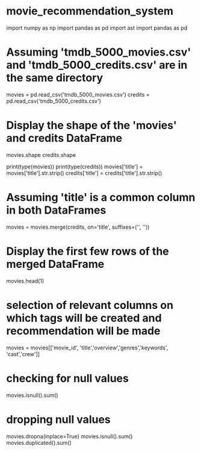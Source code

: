 # movie_recommendation_system

import numpy as np
import pandas as pd
import ast
import pandas as pd

# Assuming 'tmdb_5000_movies.csv' and 'tmdb_5000_credits.csv' are in the same directory
movies = pd.read_csv('tmdb_5000_movies.csv')
credits = pd.read_csv('tmdb_5000_credits.csv')

# Display the shape of the 'movies' and credits DataFrame
movies.shape
credits.shape

print(type(movies))
print(type(credits))
movies['title'] = movies['title'].str.strip()
credits['title'] = credits['title'].str.strip()
# Assuming 'title' is a common column in both DataFrames

movies = movies.merge(credits, on='title', suffixes=('', ''))
# Display the first few rows of the merged DataFrame
movies.head(1)
# selection of relevant columns on which tags will be created and recommendation will be made
movies = movies[['movie_id', 'title','overview','genres','keywords', 'cast','crew']]
# checking for null values
movies.isnull().sum()
# dropping null values 
movies.dropna(inplace=True)
movies.isnull().sum()
movies.duplicated().sum()
